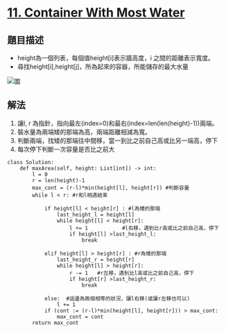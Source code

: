# [11. Container With Most Water](https://leetcode.com/problems/container-with-most-water/description/)

## 題目描述
* height為一個列表，每個值height[i]表示牆高度，i 之間的距離表示寬度。
* 尋找height[i],height[j]，所為起來的容器，所能儲存的最大水量

![圖](https://s3-lc-upload.s3.amazonaws.com/uploads/2018/07/17/question_11.jpg)
## 解法
1. 讓l, r 為指針，指向最左(index=0)和最右(index=len(len(height)-1))兩端。
1. 裝水量為兩端矮的那端為高，兩端距離相減為寬。
1. 判斷兩端，找矮的那端往中間移，當一到比之前自己高或比另一端高，停下
1. 每次停下判斷一次容量是否比之前大

```python3
class Solution:
    def maxArea(self, height: List[int]) -> int:
        l = 0  
        r = len(height)-1
        max_cont = (r-l)*min(height[l], height[r]) #判斷容量
        while l < r: #r和l相遇結束

            if height[l] < height[r] : #l為矮的那端
                last_height_l = height[l]
                while height[l] < height[r]:
                    l += 1           #l右移，遇到比r高或比之前自己高，停下
                    if height[l] >last_height_l:
                        break
                
            elif height[l] > height[r] : #r為矮的那端
                last_height_r = height[r]
                while height[l] > height[r]:
                    r -= 1   #r左移，遇到比l高或比之前自己高，停下
                    if height[r] >last_height_r:
                        break

            else:  #這邊為兩個相等的狀況，讓l右移(或讓r左移也可以)
                l += 1
            if (cont := (r-l)*min(height[l], height[r])) > max_cont:
                max_cont = cont
        return max_cont



            
   
```
